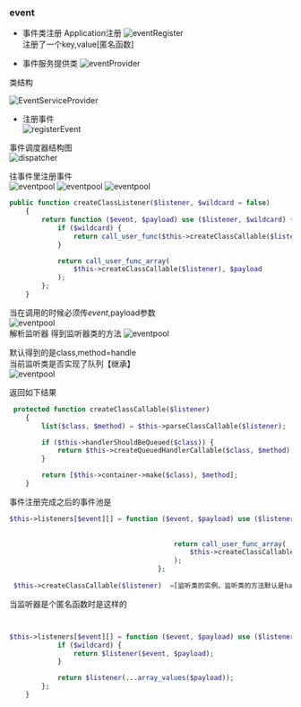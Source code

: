 ### event
- 事件类注册 
Application注册
![eventRegister](images/events/event1.png)  
注册了一个key,value[匿名函数] 

- 事件服务提供类
![eventProvider](images/events/event2.png)

类结构

![EventServiceProvider](images/events/EventServiceProvider.png)  

- 注册事件  
![registerEvent](images/events/event3.png)  

事件调度器结构图  
![dispatcher](images/events/Dispatcher.png)  

往事件里注册事件  
![eventpool](images/events/event4.png)
![eventpool](images/events/event5.png)
![eventpool](images/events/event6.png) 


```php 
public function createClassListener($listener, $wildcard = false)
    {
        return function ($event, $payload) use ($listener, $wildcard) {
            if ($wildcard) {
                return call_user_func($this->createClassCallable($listener), $event, $payload);
            }

            return call_user_func_array(
                $this->createClassCallable($listener), $payload
            );
        };
    }
```  

当在调用的时候必须传$event,$payload参数  
![eventpool](images/events/event7.png)   
解析监听器  得到监听器类的方法
![eventpool](images/events/event8.png)  

默认得到的是class,method=handle  
当前监听类是否实现了队列【继承】  
![eventpool](images/events/event9.png)   

返回如下结果  
```php  
 protected function createClassCallable($listener)
    {
        list($class, $method) = $this->parseClassCallable($listener);

        if ($this->handlerShouldBeQueued($class)) {
            return $this->createQueuedHandlerCallable($class, $method);
        }

        return [$this->container->make($class), $method];
    }
```  

事件注册完成之后的事件池是  
```php 
$this->listeners[$event][] = function ($event, $payload) use ($listener, $wildcard) {
                                      
                             
                                         return call_user_func_array(
                                             $this->createClassCallable($listener), $payload
                                         );
                                     };
                                     
 $this->createClassCallable($listener)  =[监听类的实例，监听类的方法默认是handle],$payload参数                                    
```  

当监听器是个匿名函数时是这样的  
```php  


$this->listeners[$event][] = function ($event, $payload) use ($listener, $wildcard) {
            if ($wildcard) {
                return $listener($event, $payload);
            }

            return $listener(...array_values($payload));
        };
    }
```